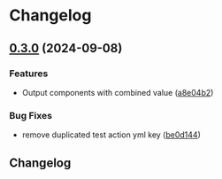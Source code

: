 # Changelog

## [0.3.0](https://github.com/georgeguimaraes/soothsayer/compare/v0.2.0...v0.3.0) (2024-09-08)


### Features

* Output components with combined value ([a8e04b2](https://github.com/georgeguimaraes/soothsayer/commit/a8e04b2d78fb8333c6fb95664f287bdd564d390e))


### Bug Fixes

* remove duplicated test action yml key ([be0d144](https://github.com/georgeguimaraes/soothsayer/commit/be0d1444bbe55b3b5e9d2777db20306efa869adb))

## Changelog
